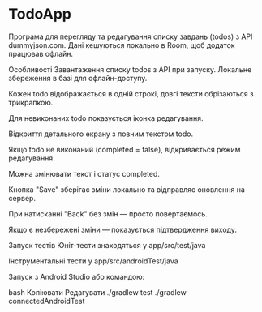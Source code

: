 # TodoApp
Програма для перегляду та редагування списку завдань (todos) з API dummyjson.com. Дані кешуються локально в Room, щоб додаток працював офлайн.

Особливості
Завантаження списку todos з API при запуску.
Локальне збереження в базі для офлайн-доступу.

Кожен todo відображається в одній строкі, довгі тексти обрізаються з трикрапкою.

Для невиконаних todo показується іконка редагування.

Відкриття детального екрану з повним текстом todo.

Якщо todo не виконаний (completed = false), відкривається режим редагування.

Можна змінювати текст і статус completed.

Кнопка "Save" зберігає зміни локально та відправляє оновлення на сервер.

При натисканні "Back" без змін — просто повертаємось.

Якщо є незбережені зміни — показується підтвердження виходу.

Запуск тестів
Юніт-тести знаходяться у app/src/test/java

Інструментальні тести у app/src/androidTest/java

Запуск з Android Studio або командою:

bash
Копіювати
Редагувати
./gradlew test
./gradlew connectedAndroidTest
